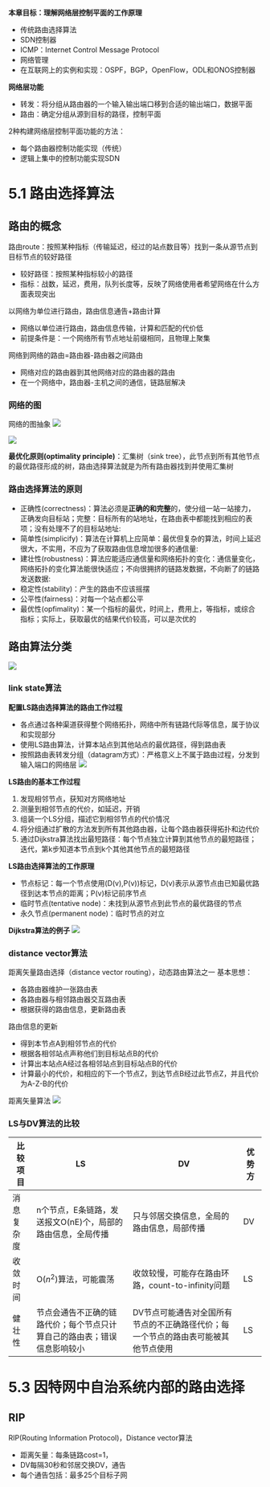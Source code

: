 
**本章目标：理解网络层控制平面的工作原理**
- 传统路由选择算法
- SDN控制器
- ICMP：Internet Control Message Protocol
- 网络管理
- 在互联网上的实例和实现：OSPF，BGP，OpenFlow，ODL和ONOS控制器

**网络层功能**
- 转发：将分组从路由器的一个输入输出端口移到合适的输出端口，数据平面
- 路由：确定分组从源到目标的路径，控制平面

2种构建网络层控制平面功能的方法：
- 每个路由器控制功能实现（传统）
- 逻辑上集中的控制功能实现SDN

# 5.1 路由选择算法
## 路由的概念
路由route：按照某种指标（传输延迟，经过的站点数目等）找到一条从源节点到目标节点的较好路径
- 较好路径：按照某种指标较小的路径
- 指标：战数，延迟，费用，队列长度等，反映了网络使用者希望网络在什么方面表现突出

以网络为单位进行路由，路由信息通告+路由计算
- 网络以单位进行路由，路由信息传输，计算和匹配的代价低
- 前提条件是：一个网络所有节点地址前缀相同，且物理上聚集

网络到网络的路由=路由器-路由器之间路由
- 网络对应的路由器到其他网络对应的路由器的路由
- 在一个网络中，路由器-主机之间的通信，链路层解决

### 网络的图
网络的图抽象
![](https://ypic.oss-cn-hangzhou.aliyuncs.com/202301021948054.png)

![](https://ypic.oss-cn-hangzhou.aliyuncs.com/202301022040140.png)

**最优化原则(optimality principle)**：汇集树（sink tree），此节点到所有其他节点的最优路径形成的树，路由选择算法就是为所有路由器找到并使用汇集树

### 路由选择算法的原则
- 正确性(correctness)：算法必须是**正确的和完整**的，使分组一站一站接力，正确发向目标站；完整：目标所有的站地址，在路由表中都能找到相应的表项；没有处理不了的目标站地址:
- 简单性(simplicify)：算法在计算机上应简单：最优但复杂的算法，时间上延迟很大，不实用，不应为了获取路由信息增加很多的通信量:
- 建壮性(robustness)：算法应能适应通信量和网络拓扑的变化：通信量变化，网络拓扑的变化算法能很快适应；不向很拥挤的链路发数据，不向断了的链路发送数据:
- 稳定性(stability)：产生的路由不应该摇摆
- 公平性(fairness)：对每一个站点都公平
- 最优性(opfimality)：某一个指标的最优，时间上，费用上，等指标，或综合指标；实际上，获取最优的结果代价较高，可以是次优的

## 路由算法分类
![](https://ypic.oss-cn-hangzhou.aliyuncs.com/202301031613297.png)

###  link state算法
**配置LS路由选择算法的路由工作过程**
- 各点通过各种渠道获得整个网络拓扑，网络中所有链路代际等信息，属于协议和实现部分
- 使用LS路由算法，计算本站点到其他站点的最优路径，得到路由表
- 按照路由表转发分组（datagram方式）：严格意义上不属于路由过程，分发到输入端口的网络层
![](https://ypic.oss-cn-hangzhou.aliyuncs.com/202301031618780.png)

**LS路由的基本工作过程**
1. 发现相邻节点，获知对方网络地址
2. 测量到相邻节点的代价，如延迟，开销
3. 组装一个LS分组，描述它到相邻节点的代价情况
4. 将分组通过扩散的方法发到所有其他路由器，让每个路由器获得拓扑和边代价
5. 通过Dijkstra算法找出最短路径：每个节点独立计算到其他节点的最短路径；迭代，第k步知道本节点到k个其他其他节点的最短路径

**LS路由选择算法的工作原理**
- 节点标记：每一个节点使用(D(v),P(v))标记，D(v)表示从源节点由已知最优路径到达本节点的距离；P(v)标记前序节点
- 临时节点(tentative node)：未找到从源节点到此节点的最优路径的节点
- 永久节点(permanent node)：临时节点的对立

**Dijkstra算法的例子**
![](https://ypic.oss-cn-hangzhou.aliyuncs.com/202301031627278.png)

### distance vector算法
距离矢量路由选择（distance vector routing），动态路由算法之一
基本思想：
- 各路由器维护一张路由表
- 各路由器与相邻路由器交互路由表
- 根据获得的路由信息，更新路由表

路由信息的更新
- 得到本节点A到相邻节点的代价
- 根据各相邻站点声称他们到目标站点B的代价
- 计算出本站点A经过各相邻站点到目标站点B的代价
- 计算最小的代价，和相应的下一个节点Z，到达节点B经过此节点Z，并且代价为A-Z-B的代价

距离矢量算法
![](https://ypic.oss-cn-hangzhou.aliyuncs.com/202301031640418.png)


### LS与DV算法的比较
| 比较项目   | LS                                                                       | DV                                                                                 | 优势方 |
| ---------- | ------------------------------------------------------------------------ | ---------------------------------------------------------------------------------- | ------ |
| 消息复杂度 | n个节点，E条链路，发送报文O(nE)个，局部的路由信息，全局传播              | 只与邻居交换信息，全局的路由信息，局部传播                                         | DV     |
| 收敛时间   | O($n^{2}$)算法，可能震荡                                                 | 收敛较慢，可能存在路由环路，count-to-infinity问题                                  | LS     |
| 健壮性     | 节点会通告不正确的链路代价；每个节点只计算自己的路由表；错误信息影响较小 | DV节点可能通告对全国所有节点的不正确路径代价；每一个节点的路由表可能被其他节点使用 | LS       |

# 5.3 因特网中自治系统内部的路由选择
## RIP
RIP(Routing Information Protocol)，Distance vector算法
- 距离矢量：每条链路cost=1，
- DV每隔30秒和邻居交换DV，通告
- 每个通告包括：最多25个目标子网

